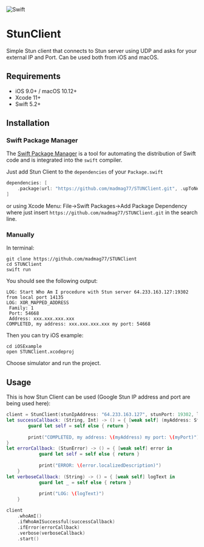 ![Swift](https://github.com/madmag77/STUNClient/workflows/Swift/badge.svg?branch=master)

# StunClient

Simple Stun client that connects to Stun server using UDP and asks for your external IP and Port. Can be used both from iOS and macOS.

## Requirements

- iOS 9.0+ / macOS 10.12+
- Xcode 11+
- Swift 5.2+

## Installation

### Swift Package Manager

The [Swift Package Manager](https://swift.org/package-manager/) is a tool for automating the distribution of Swift code and is integrated into the `swift` compiler.

Just add Stun Client to the `dependencies` of your `Package.swift` 

```swift
dependencies: [
    .package(url: "https://github.com/madmag77/STUNClient.git", .upToNextMajor(from: "1.0.0"))
]
```

or using Xcode Menu: File->Swift Packages->Add Package Dependency where just insert `https://github.com/madmag77/STUNClient.git` in the search line.


### Manually

In terminal:
```
git clone https://github.com/madmag77/STUNClient
cd STUNClient 
swift run
```

You should see the following output:
```
LOG: Start Who Am I procedure with Stun server 64.233.163.127:19302 from local port 14135
LOG: XOR_MAPPED_ADDRESS 
 Family: 1 
 Port: 54668  
 Address: xxx.xxx.xxx.xxx
COMPLETED, my address: xxx.xxx.xxx.xxx my port: 54668
```

Then you can try iOS example:
```
cd iOSExample 
open STUNClient.xcodeproj
```

Choose simulator and run the project.


## Usage

This is how Stun Client can be used (Google Stun IP address and port are being used here):

```swift
client = StunClient(stunIpAddress: "64.233.163.127", stunPort: 19302, localPort: UInt16(14135))
let successCallback: (String, Int) -> () = { [weak self] (myAddress: String, myPort: Int) in
        guard let self = self else { return }
        
        print("COMPLETED, my address: \(myAddress) my port: \(myPort)")
}
let errorCallback: (StunError) -> () = { [weak self] error in
            guard let self = self else { return }
            
            print("ERROR: \(error.localizedDescription)")
    }
let verboseCallback: (String) -> () = { [weak self] logText in
            guard let _ = self else { return }
            
            print("LOG: \(logText)")
    }

client
    .whoAmI()
    .ifWhoAmISuccessful(successCallback)
    .ifError(errorCallback)
    .verbose(verboseCallback)
    .start()
```
